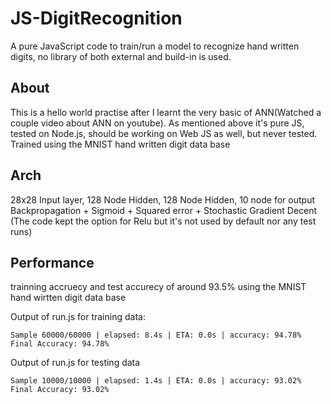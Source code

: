 # JS-DigitRecognition
A pure JavaScript code to train/run a model to recognize hand written digits, no library of both external and build-in is used.

## About
This is a hello world practise after I learnt the very basic of ANN(Watched a couple video about ANN on youtube). As mentioned above it's pure JS, tested on Node.js, should be working on Web JS as well, but never tested. Trained using the MNIST hand written digit data base

## Arch
28x28 Input layer, 128 Node Hidden, 128 Node Hidden, 10 node for output
Backpropagation + Sigmoid + Squared error + Stochastic Gradient Decent (The code kept the option for Relu but it's not used by default nor any test runs)

## Performance
trainning accruecy and test accurecy of around 93.5% using the MNIST hand wirtten digit data base

Output of run.js for training data:
```
Sample 60000/60000 | elapsed: 8.4s | ETA: 0.0s | accuracy: 94.78%
Final Accuracy: 94.78%
```
Output of run.js for testing data
```
Sample 10000/10000 | elapsed: 1.4s | ETA: 0.0s | accuracy: 93.02%
Final Accuracy: 93.02%
```
